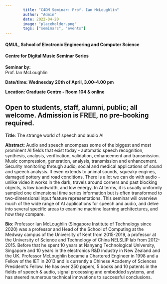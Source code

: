 ```yaml
---
        title: "C4DM Seminar: Prof. Ian McLoughlin"
        author: "Admin"
        date: 2022-04-20
        image: "placeholder.png"
        tags: ["seminars", "events"]
---
```



#### QMUL, School of Electronic Engineering and Computer Science

#### Centre for Digital Music Seminar Series

**Seminar by:**   
    Prof. Ian McLoughlin

**Date/time: Wednesday 20th of April, 3.00-4.00 pm**

**Location: Graduate Centre - Room 104 & online**  

Open to students, staff, alumni, public; all welcome.
Admission is FREE, no pre-booking required.
-----------------

<b>Title</b>: The strange world of speech and audio AI

<b>Abstract</b>:
Audio and speech encompass some of the biggest and most prominent AI fields that exist today - automatic speech recognition, synthesis, analysis, verification, validation, enhancement and transmission. Music compression, generation, analysis, transmission and enhancement. Security monitoring through audio; social and medical applications of sound and speech analysis. It even extends to animal sounds, squeaky engines, damaged pottery and road conditions. There is a lot we can do with audio - unlike video it works in the dark, travels around corners and past blocking objects, is low bandwidth, and low energy. In AI terms, it is usually uniformly sampled one dimensional time series information but is often transformed to two-dimensional input feature representations. This seminar will overview much of the wide range of AI applications for speech and audio, and delve into several specific areas to examine machine learning architectures, and how they compare.

<b>Bio</b>: 
Professor Ian McLoughlin (Singapore Institute of Technology since 2020) was a professor and Head of the School of Computing at the Medway campus of the University of Kent from 2015-2019, a professor at the University of Science and Technology of China NELSLIP lab from 2012-2015. Before that he spent 10 years at Nanyang Technological University, Singapore and 10 years in the electronics R&D industry in New Zealand and the UK. Professor McLoughlin became a Chartered Engineer in 1998 and a Fellow of the IET in 2013 and is currently a Chinese Academy of Sciences President's Fellow. He has over 250 papers, 5 books and 10 patents in the fields of speech & audio, signal processing and embedded systems, and has steered numerous technical innovations to successful conclusions.
